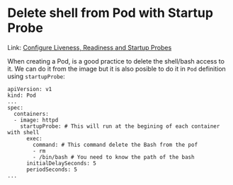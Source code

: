 # Delete shell from Pod with Startup Probe

Link: [Configure Liveness, Readiness and Startup Probes](https://kubernetes.io/docs/tasks/configure-pod-container/configure-liveness-readiness-startup-probes/)

When creating a Pod, is a good practice to delete the shell/bash access to it. We can do it from the image but it is also posible to do it in `Pod` definition using `startupProbe`:

```
apiVersion: v1
kind: Pod
...
spec:
  containers:
  - image: httpd
    startupProbe: # This will run at the begining of each container with shell
      exec:
        command: # This command delete the Bash from the pof
        - rm
        - /bin/bash # You need to know the path of the bash
      initialDelaySeconds: 5
      periodSeconds: 5
...
```
